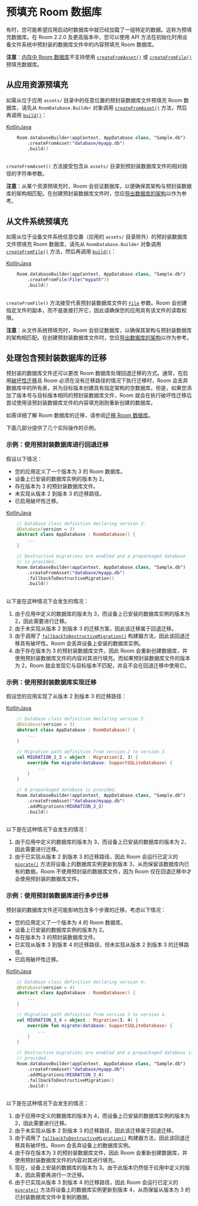 # 预填充 Room 数据库



有时，您可能希望应用启动时数据库中就已经加载了一组特定的数据。这称为预填充数据库。在 Room 2.2.0 及更高版本中，您可以使用 API 方法在初始化时用设备文件系统中预封装的数据库文件中的内容预填充 Room 数据库。

**注意**：[内存中 Room 数据库](https://developer.android.google.cn/reference/kotlin/androidx/room/Room#inmemorydatabasebuilder)不支持使用 [`createFromAsset()`](https://developer.android.google.cn/reference/kotlin/androidx/room/RoomDatabase.Builder#createfromasset) 或 [`createFromFile()`](https://developer.android.google.cn/reference/kotlin/androidx/room/RoomDatabase.Builder#createfromfile) 预填充数据库。

## 从应用资源预填充

如需从位于应用 `assets/` 目录中的任意位置的预封装数据库文件预填充 Room 数据库，请先从 `RoomDatabase.Builder` 对象调用 [`createFromAsset()`](https://developer.android.google.cn/reference/kotlin/androidx/room/RoomDatabase.Builder#createfromasset) 方法，然后再调用 [`build()`](https://developer.android.google.cn/reference/kotlin/androidx/room/RoomDatabase.Builder#build)：

[Kotlin](https://developer.android.google.cn/training/data-storage/room/prepopulate#kotlin)[Java](https://developer.android.google.cn/training/data-storage/room/prepopulate#java)

```kotlin
    Room.databaseBuilder(appContext, AppDatabase.class, "Sample.db")
        .createFromAsset("database/myapp.db")
        .build()
    
```

`createFromAsset()` 方法接受包含从 `assets/` 目录到预封装数据库文件的相对路径的字符串参数。

**注意**：从某个资源预填充时，Room 会验证数据库，以便确保其架构与预封装数据库的架构相匹配。在创建预封装数据库文件时，您应[导出数据库的架构](https://developer.android.google.cn/training/data-storage/room/migrating-db-versions#export-schema)以作为参考。

## 从文件系统预填充

如需从位于设备文件系统任意位置（应用的 `assets/` 目录除外）的预封装数据库文件预填充 Room 数据库，请先从 `RoomDatabase.Builder` 对象调用 [`createFromFile()`](https://developer.android.google.cn/reference/kotlin/androidx/room/RoomDatabase.Builder#createfromfile) 方法，然后再调用 [`build()`](https://developer.android.google.cn/reference/kotlin/androidx/room/RoomDatabase.Builder#build)：

[Kotlin](https://developer.android.google.cn/training/data-storage/room/prepopulate#kotlin)[Java](https://developer.android.google.cn/training/data-storage/room/prepopulate#java)

```kotlin
    Room.databaseBuilder(appContext, AppDatabase.class, "Sample.db")
        .createFromFile(File("mypath"))
        .build()
    
```

`createFromFile()` 方法接受代表预封装数据库文件的 [`File`](https://developer.android.google.cn/reference/java/io/File) 参数。Room 会创建指定文件的副本，而不是直接打开它，因此请确保您的应用具有该文件的读取权限。

**注意**：从文件系统预填充时，Room 会验证数据库，以确保其架构与预封装数据库的架构相匹配。在创建预封装数据库文件时，您应[导出数据库的架构](https://developer.android.google.cn/training/data-storage/room/migrating-db-versions#export-schema)以作为参考。

## 处理包含预封装数据库的迁移

预封装的数据库文件还可以更改 Room 数据库处理回退迁移的方式。通常，在启用[破坏性迁移](https://developer.android.google.cn/training/data-storage/room/migrating-db-versions#handle-missing-migrations)且 Room 必须在没有迁移路径的情况下执行迁移时，Room 会丢弃数据库中的所有表，并为目标版本创建具有指定架构的空数据库。但是，如果您添加了版本号与目标版本相同的预封装数据库文件，Room 就会在执行破坏性迁移后尝试使用该预封装数据库文件的内容填充刚刚重新创建的数据库。

如需详细了解 Room 数据库的迁移，请参阅[迁移 Room 数据库](https://developer.android.google.cn/training/data-storage/room/migrating-db-versions)。

下面几部分提供了几个实际操作的示例。

### 示例：使用预封装数据库进行回退迁移

假设以下情况：

- 您的应用定义了一个版本为 3 的 Room 数据库。
- 设备上已安装的数据库实例的版本为 2。
- 存在版本为 3 的预封装数据库文件。
- 未实现从版本 2 到版本 3 的迁移路径。
- 已启用破坏性迁移。

[Kotlin](https://developer.android.google.cn/training/data-storage/room/prepopulate#kotlin)[Java](https://developer.android.google.cn/training/data-storage/room/prepopulate#java)

```kotlin
    // Database class definition declaring version 3.
    @Database(version = 3)
    abstract class AppDatabase : RoomDatabase() {
        ...
    }

    // Destructive migrations are enabled and a prepackaged database
    // is provided.
    Room.databaseBuilder(appContext, AppDatabase.class, "Sample.db")
        .createFromAsset("database/myapp.db")
        .fallbackToDestructiveMigration()
        .build()
    
```

以下是在这种情况下会发生的情况：

1. 由于应用中定义的数据库的版本为 3，而设备上已安装的数据库实例的版本为 2，因此需要进行迁移。
2. 由于未实现从版本 2 到版本 3 的迁移方案，因此该迁移属于回退迁移。
3. 由于调用了 [`fallbackToDestructiveMigration()`](https://developer.android.google.cn/reference/kotlin/androidx/room/RoomDatabase.Builder#fallbacktodestructivemigration) 构建器方法，因此该回退迁移具有破坏性。Room 会丢弃设备上安装的数据库实例。
4. 由于存在版本为 3 的预封装数据库文件，因此 Room 会重新创建数据库，并使用预封装数据库文件的内容对其进行填充。而如果预封装数据库文件的版本为 2，Room 就会发现它与目标版本不匹配，并且不会在回退迁移中使用它。

### 示例：使用预封装数据库实现迁移

假设您的应用实现了从版本 2 到版本 3 的迁移路径：

[Kotlin](https://developer.android.google.cn/training/data-storage/room/prepopulate#kotlin)[Java](https://developer.android.google.cn/training/data-storage/room/prepopulate#java)

```kotlin
    // Database class definition declaring version 3.
    @Database(version = 3)
    abstract class AppDatabase : RoomDatabase() {
        ...
    }

    // Migration path definition from version 2 to version 3.
    val MIGRATION_2_3 = object : Migration(2, 3) {
        override fun migrate(database: SupportSQLiteDatabase) {
            ...
        }
    }

    // A prepackaged database is provided.
    Room.databaseBuilder(appContext, AppDatabase.class, "Sample.db")
        .createFromAsset("database/myapp.db")
        .addMigrations(MIGRATION_2_3)
        .build()
    
```

以下是在这种情况下会发生的情况：

1. 由于应用中定义的数据库的版本为 3，而设备上已安装的数据库的版本为 2，因此需要进行迁移。
2. 由于已实现从版本 2 到版本 3 的迁移路径，因此 Room 会运行已定义的 [`migrate()`](https://developer.android.google.cn/reference/kotlin/androidx/room/migration/Migration#migrate) 方法将设备上的数据库实例更新到版本 3，从而保留该数据库内已有的数据。Room 不使用预封装的数据库文件，因为 Room 仅在回退迁移中才会使用预封装的数据库文件。

### 示例：使用预封装数据库进行多步迁移

预封装的数据库文件还可能影响包含多个步骤的迁移。考虑以下情况：

- 您的应用定义了一个版本为 4 的 Room 数据库。
- 设备上已安装的数据库实例的版本为 2。
- 存在版本为 3 的预封装数据库文件。
- 已实现从版本 3 到版本 4 的迁移路径，但未实现从版本 2 到版本 3 的迁移路径。
- 已启用破坏性迁移。

[Kotlin](https://developer.android.google.cn/training/data-storage/room/prepopulate#kotlin)[Java](https://developer.android.google.cn/training/data-storage/room/prepopulate#java)

```kotlin
    // Database class definition declaring version 4.
    @Database(version = 4)
    abstract class AppDatabase : RoomDatabase() {
        ...
    }

    // Migration path definition from version 3 to version 4.
    val MIGRATION_3_4 = object : Migration(3, 4) {
        override fun migrate(database: SupportSQLiteDatabase) {
            ...
        }
    }

    // Destructive migrations are enabled and a prepackaged database is
    // provided.
    Room.databaseBuilder(appContext, AppDatabase.class, "Sample.db")
        .createFromAsset("database/myapp.db")
        .addMigrations(MIGRATION_3_4)
        .fallbackToDestructiveMigration()
        .build()
    
```

以下是在这种情况下会发生的情况：

1. 由于应用中定义的数据库的版本为 4，而设备上已安装的数据库实例的版本为 2，因此需要进行迁移。
2. 由于未实现从版本 2 到版本 3 的迁移路径，因此该迁移属于回退迁移。
3. 由于调用了 [`fallbackToDestructiveMigration()`](https://developer.android.google.cn/reference/kotlin/androidx/room/RoomDatabase.Builder#fallbacktodestructivemigration) 构建器方法，因此该回退迁移具有破坏性。Room 会丢弃设备上的数据库实例。
4. 由于存在版本为 3 的预封装数据库文件，因此 Room 会重新创建数据库，并使用预封装数据库文件的内容对其进行填充。
5. 现在，设备上安装的数据库的版本为 3。由于此版本仍然低于应用中定义的版本，因此需要再进行一次迁移。
6. 由于已实现从版本 3 到版本 4 的迁移路径，因此 Room 会运行已定义的 [`migrate()`](https://developer.android.google.cn/reference/kotlin/androidx/room/migration/Migration#migrate) 方法将设备上的数据库实例更新到版本 4，从而保留从版本为 3 的已封装数据库文件中复制的数据。